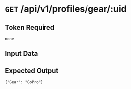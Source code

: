 # <code>GET</code> /api/v1/profiles/gear/:uid

## Token Required
	none

## Input Data

## Expected Output

 <code>{"Gear": "GoPro"}</code>